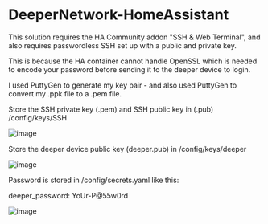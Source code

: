 # DeeperNetwork-HomeAssistant

This solution requires the HA Community addon "SSH & Web Terminal", and also requires passwordless SSH set up with a public and private key. 

This is because the HA container cannot handle OpenSSL which is needed to encode your password before sending it to the deeper device to login.

I used PuttyGen to generate my key pair - and also used PuttyGen to convert my .ppk file to a .pem file.

Store the SSH private key (.pem) and SSH public key in (.pub) /config/keys/SSH

![image](https://user-images.githubusercontent.com/42836083/212470493-2a2209ae-3d76-4059-8d1c-3b18ff48745e.png)

Store the deeper device public key (deeper.pub) in /config/keys/deeper

![image](https://user-images.githubusercontent.com/42836083/212470513-e0254d00-aef8-43ca-bbc5-2ea73421b311.png)

Password is stored in /config/secrets.yaml like this: 

deeper_password: YoUr-P@55w0rd

![image](https://user-images.githubusercontent.com/42836083/212444870-33fc9385-1c99-484b-b100-90804d091c3f.png)
